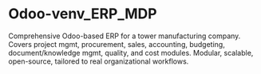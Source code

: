# Odoo-venv_ERP_MDP

Comprehensive Odoo-based ERP for a tower manufacturing company. Covers project mgmt, procurement, sales, accounting, budgeting, document/knowledge mgmt, quality, and cost modules. Modular, scalable, open-source, tailored to real organizational workflows.
